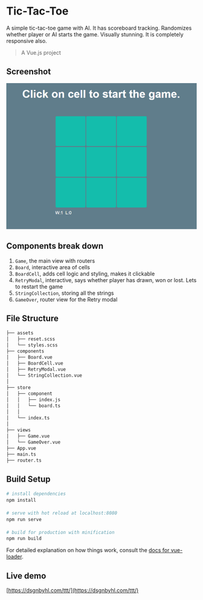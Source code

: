 # Tic-Tac-Toe
A simple tic-tac-toe game with AI. It has scoreboard tracking. Randomizes whether player or AI starts the game. Visually stunning. It is completely responsive also.

> A Vue.js project
## Screenshot
![](ttt.gif)

## Components break down ##

1. `Game`, the main view with routers
2. `Board`, interactive area of cells
3. `BoardCell`, adds cell logic and styling, makes it clickable
4. `RetryModal`, interactive, says whether player has drawn, won or lost. Lets to restart the game 
5. `StringCollection`, storing all the strings
6. `GameOver`, router view for the Retry modal

## File Structure ##

```
├── assets
│   ├── reset.scss
│   └── styles.scss
├── components
│   ├── Board.vue
│   ├── BoardCell.vue
│   ├── RetryModal.vue
│   └── StringCollection.vue
│   
├── store
│   ├── component
│   │   ├── index.js
│   │   └── board.ts
│   │   
│   └── index.ts
│
├── views
│   ├── Game.vue
│   └── GameOver.vue
├── App.vue
├── main.ts
├── router.ts
```

## Build Setup

``` bash
# install dependencies
npm install

# serve with hot reload at localhost:8080
npm run serve

# build for production with minification
npm run build
```

For detailed explanation on how things work, consult the [docs for vue-loader](http://vuejs.github.io/vue-loader).

## Live demo

[https://dsgnbyhl.com/ttt/](https://dsgnbyhl.com/ttt/)
